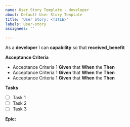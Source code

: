 ```yaml
---
name: User Story Template - developer
about: Default User Story Template
title: 'User Story: <TITLE>'
labels: User-story
assignees: ''

---
```


As a **developer** I can **capability** so that **received_benefit**

**Acceptance Criteria**
- Acceptance Criteria 1 **Given** that **When** the **Then**
- Acceptance Criteria 1 **Given** that **When** the **Then**
- Acceptance Criteria 1 **Given** that **When** the **Then**

**Tasks**
- [ ] Task 1
- [ ] Task 2
- [ ] Task 3

**Epic:**
